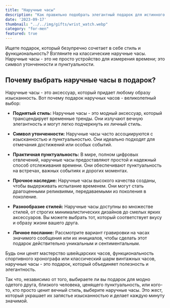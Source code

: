 ```yaml
---
title: "Наручные часы"
description: "Как правильно подобрать элегантный подарок для истинного джентльмена"
date: '2023-09-17'
thumbnail: "../../img/gifts/wrist_watch.webp"
category: "for-men"
featured: true
---
```

Ищете подарок, который безупречно сочетает в себе стиль и функциональность? Взгляните на классические наручные часы. Наручные часы - это не просто устройство для измерения времени; это символ утонченности и пунктуальности.

## Почему выбрать наручные часы в подарок?

Наручные часы - это аксессуар, который придает любому образу изысканность. Вот почему подарок наручных часов - великолепный выбор:

- **Поднятый стиль:** Наручные часы - это модный аксессуар, который трансцендирует временные тренды. Они излучают вечную элегантность и могут легко подчеркнуть их личный стиль.

- **Символ утонченности:** Наручные часы часто ассоциируются с изысканностью и пунктуальностью. Они идеально подходят для отмечания достижений или особых событий.

- **Практичная пунктуальность:** В мире, полном цифровых отвлечений, наручные часы предоставляют простой и надежный способ отслеживания времени. Они обеспечивают пунктуальность на встречах, важных событиях и дорогих моментах.

- **Прочное наследие:** Наручные часы высокого качества созданы, чтобы выдерживать испытание временем. Они могут стать драгоценными реликвиями, передаваемыми из поколения в поколение.

- **Разнообразие стилей:** Наручные часы доступны во множестве стилей, от строгих минималистических дизайнов до смелых ярких аксессуаров. Вы можете выбрать тот, который соответствует вкусу и образу жизни вашего друга.

- **Личное послание:** Рассмотрите вариант гравировки на часах значимого сообщения или их инициалов, чтобы сделать этот подарок действительно уникальным и сентиментальным.

Будь они ценят мастерство швейцарских часов, функциональность спортивного хронографа или классический шарм винтажных часов, наручные часы - это подарок, который объединяет полезность и элегантность.

Так что, независимо от того, выбираете ли вы подарок для модно одетого друга, близкого человека, ценящего пунктуальность, или кого-то, кто просто ценит вечный стиль, выберите наручные часы. Это жест, который украшает их запястье изысканностью и делает каждую минуту значимой.

